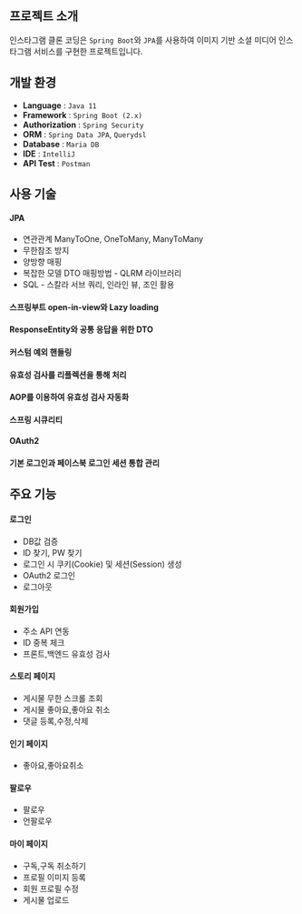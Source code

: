 ## 프로젝트 소개
인스타그램 클론 코딩은 `Spring Boot`와 `JPA`를 사용하여 이미지 기반 소셜 미디어 인스타그램 서비스를 구현한 프로젝트입니다.

## 개발 환경
- **Language** : `Java 11`
- **Framework** : `Spring Boot (2.x)`
- **Authorization** : `Spring Security`
- **ORM** : `Spring Data JPA`, `Querydsl`
- **Database** : `Maria DB`
- **IDE** : `IntelliJ`
- **API Test** : `Postman`


## 사용 기술

#### JPA
- 연관관계 ManyToOne, OneToMany, ManyToMany
- 무한참조 방지
- 양방향 매핑
- 복잡한 모델 DTO 매핑방법 - QLRM 라이브러리
- SQL - 스칼라 서브 쿼리, 인라인 뷰, 조인 활용
  
#### 스프링부트 open-in-view와 Lazy loading
#### ResponseEntity와 공통 응답을 위한 DTO
#### 커스텀 예외 핸들링
#### 유효성 검사를 리플렉션을 통해 처리
#### AOP를 이용하여 유효성 검사 자동화
#### 스프링 시큐리티
#### OAuth2
#### 기본 로그인과 페이스북 로그인 세션 통합 관리


## 주요 기능

#### 로그인
- DB값 검증
- ID 찾기, PW 찾기
- 로그인 시 쿠키(Cookie) 및 세션(Session) 생성
- OAuth2 로그인
- 로그아웃
  

#### 회원가입
- 주소 API 연동
- ID 중복 체크
- 프론트,백엔드 유효성 검사
  

#### 스토리 페이지
- 게시물 무한 스크롤 조회
- 게시물 좋아요,좋아요 취소
- 댓글 등록,수정,삭제


#### 인기 페이지
- 좋아요,좋아요취소


#### 팔로우
- 팔로우
- 언팔로우


#### 마이 페이지
- 구독,구독 취소하기
- 프로필 이미지 등록
- 회원 프로필 수정
- 게시물 업로드


